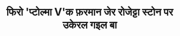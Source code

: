 ---
layout: quote
permalink: /bh/
langtag: bh
type: modern
script: Deva
langName: भोजपुरी
englishLangName: Bihari
title: फिरो 'प्टोल्मा V'क फ़रमान जेर रोजेट्टा स्टोन पर उकेरल गइल बा
quote: ई फ़रमानक नकाल झड़ि पत्थर, डिमोटिक, और यूनानी भाषा मेर लिखल जाई और पहिलक, दूसर, और तीसर स्थानक मंदिर मेर रखल जाल जेईहन प्टोल्मी, सदा जीवित देवता के मूर्ती के बग़ल मेर बा।
reference: रोजेट्टा स्टोन पर फ़रमान रूप में प्टोल्मा V के आदेश, 196 ईसा पूर्व, ब्रिटिश संग्रहालय
imageAlt: प्टोल्माई  V के चेहरे वाला सिक्का
selectAriaLabel: भाषा के चयन करने
buttonRandom: यादृच्छिक
direction: ltr
---